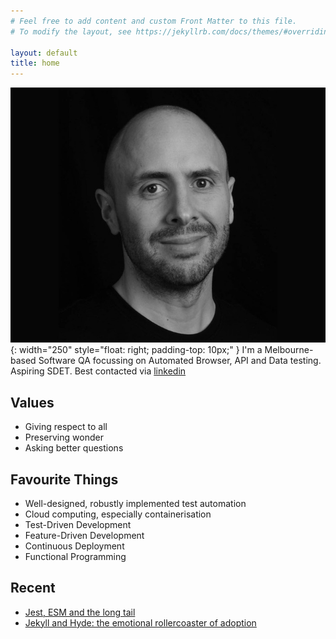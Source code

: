 ```yaml
---
# Feel free to add content and custom Front Matter to this file.
# To modify the layout, see https://jekyllrb.com/docs/themes/#overriding-theme-defaults

layout: default
title: home
---
```


![](/assets/images/portrait-wide.jpg){: width="250" style="float: right; padding-top: 10px;"  }
I'm a Melbourne-based Software QA focussing on Automated Browser, API and Data testing. Aspiring SDET. Best contacted via [linkedin](https://www.linkedin.com/in/julianstjohn/)

## Values

* Giving respect to all
* Preserving wonder
* Asking better questions

## Favourite Things

* Well-designed, robustly implemented test automation 
* Cloud computing, especially containerisation
* Test-Driven Development
* Feature-Driven Development
* Continuous Deployment 
* Functional Programming

## Recent 

* [Jest, ESM and the long tail](./articles/jest-esm.html)
* [Jekyll and Hyde: the emotional rollercoaster of adoption](./blog/2023/11/22/f1rst.html)